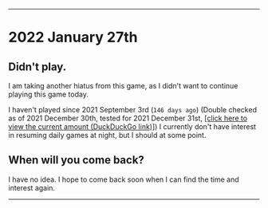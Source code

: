   
***

# 2022 January 27th

## Didn't play.

I am taking another hiatus from this game, as I didn't want to continue playing this game today.

I haven't played since 2021 September 3rd (`146 days ago`) (Double checked as of 2021 December 30th, tested for 2021 December 31st, [[click here to view the current amount (DuckDuckGo link)]](https://duckduckgo.com/?q=Days+since+September+3rd+2021&t=ffab&ia=answer)) I currently don't have interest in resuming daily games at night, but I should at some point.

## When will you come back?

I have no idea. I hope to come back soon when I can find the time and interest again.

***
